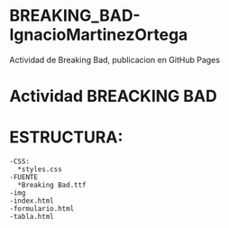 # BREAKING_BAD-IgnacioMartinezOrtega
Actividad de Breaking Bad, publicacion en GitHub Pages
#  Actividad BREACKING BAD

# ESTRUCTURA:

    -CSS:
      *styles.css
    -FUENTE
      *Breaking Bad.ttf
    -img
    -index.html
    -formulario.html
    -tabla.html
